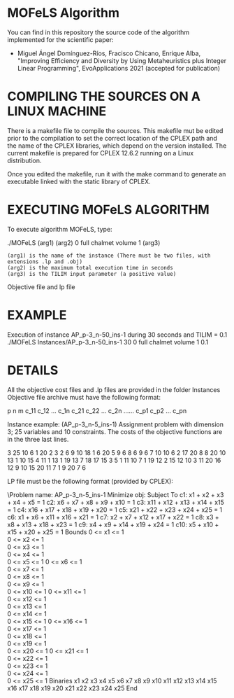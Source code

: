 # MOFeLS Algorithm

You can find in this repository the source code of the algorithm implemented for the scientific paper:

* Miguel Ángel Domínguez-Ríos, Fracisco Chicano, Enrique Alba, "Improving Efficiency and Diversity by Using Metaheuristics plus Integer Linear Programming", EvoApplications 2021 (accepted for publication)

# COMPILING THE SOURCES ON A LINUX MACHINE

There is a makefile file to compile the sources. This makefile mut be edited prior to the compilation to set the correct location of the CPLEX path and the name of the CPLEX libraries, which depend on the version installed. The current makefile is prepared for CPLEX 12.6.2 running on a Linux distribution.

Once you edited the makefile, run it with the make command to generate an executable linked with the static library of CPLEX.


# EXECUTING MOFeLS ALGORITHM

To execute algorithm MOFeLS, type:

./MOFeLS (arg1) (arg2) 0 full chalmet volume 1 (arg3)

    (arg1) is the name of the instance (There must be two files, with extensions .lp and .obj)
    (arg2) is the maximum total execution time in seconds
    (arg3) is the TILIM input parameter (a positive value)


Objective file and lp file



# EXAMPLE

Execution of instance AP_p-3_n-50_ins-1 during 30 seconds and TILIM = 0.1
./MOFeLS Instances/AP_p-3_n-50_ins-1 30 0 full chalmet volume 1 0.1



# DETAILS

All the objective cost files and .lp files are provided in the folder Instances
Objective file archive must have the following format:

p
n  m
c_11 c_12 ... c_1n
c_21 c_22 ... c_2n
......
c_p1 c_p2 ... c_pn

Instance example: (AP_p-3_n-5_ins-1) Assignment problem with dimension 3; 25 variables and 10 constraints. The costs of the objective functions are in the three last lines.

3
25 10
6 1 20 2 3 2 6 9 10 18 1 6 20 5 9 6 8 6 9 6 7 10 10 6 2 
17 20 8 8 20 10 13 1 10 15 4 11 1 13 1 19 13 7 18 17 15 3 5 1 11 
10 7 1 19 12 2 15 12 10 3 11 20 16 12 9 10 15 20 11 7 1 9 20 7 6

LP file must be the following format (provided by CPLEX):

\Problem name: AP_p-3_n-5_ins-1
Minimize
 obj:
Subject To
 c1:  x1 + x2 + x3 + x4 + x5  = 1
 c2:  x6 + x7 + x8 + x9 + x10  = 1
 c3:  x11 + x12 + x13 + x14 + x15  = 1
 c4:  x16 + x17 + x18 + x19 + x20  = 1
 c5:  x21 + x22 + x23 + x24 + x25  = 1
 c6:  x1 + x6 + x11 + x16 + x21  = 1
 c7:  x2 + x7 + x12 + x17 + x22  = 1
 c8:  x3 + x8 + x13 + x18 + x23  = 1
 c9:  x4 + x9 + x14 + x19 + x24  = 1
 c10: x5 + x10 + x15 + x20 + x25  = 1
Bounds
 0 <= x1 <= 1	 
 0 <= x2 <= 1	 
 0 <= x3 <= 1	 
 0 <= x4 <= 1	 
 0 <= x5 <= 1
 0 <= x6 <= 1	 
 0 <= x7 <= 1	 
 0 <= x8 <= 1	 
 0 <= x9 <= 1	 
 0 <= x10 <= 1
 0 <= x11 <= 1	 
 0 <= x12 <= 1	 
 0 <= x13 <= 1	 
 0 <= x14 <= 1	 
 0 <= x15 <= 1
 0 <= x16 <= 1	 
 0 <= x17 <= 1	
 0 <= x18 <= 1	
 0 <= x19 <= 1	
 0 <= x20 <= 1
 0 <= x21 <= 1	 
 0 <= x22 <= 1	
 0 <= x23 <= 1	 
 0 <= x24 <= 1	 
 0 <= x25 <= 1
Binaries
 x1  x2  x3  x4  x5  x6  x7  x8  x9  x10  x11  x12  x13  x14  x15  x16  x17  x18  x19  x20  x21  x22  x23  x24  x25 
End
